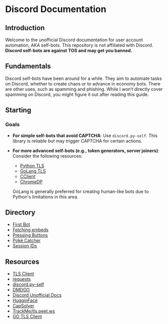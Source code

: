 # Discord Documentation

## Introduction

Welcome to the unofficial Discord documentation for user account automation, AKA self-bots. This repository is not affiliated with Discord. **Discord self-bots are against TOS and may get you banned.**

## Fundamentals

Discord self-bots have been around for a while. They aim to automate tasks on Discord, whether to create chaos or to advance in economy bots. There are other uses, such as spamming and phishing. While I won’t directly cover spamming on Discord, you might figure it out after reading this guide.

## Starting

### Goals

- **For simple self-bots that avoid CAPTCHA**: Use `discord.py-self`. This library is reliable but may trigger CAPTCHA for certain actions.
- **For more advanced self-bots (e.g., token generators, server joiners)**: Consider the following resources:
  - [Python TLS](https://github.com/FlorianREGAZ/Python-Tls-Client/)
  - [GoLang TLS](https://github.com/bogdanfinn/tls-client)
  - [CClient](https://github.com/x04/cclient)
  - [ChromeDP](https://github.com/chromedp/chromedp)

  GoLang is generally preferred for creating human-like bots due to Python's limitations in this area.

## Directory

- [First Bot](https://github.com/harmlessaccount/discord-docs/blob/main/FIRST_BOT.md)
- [Fetching embeds](https://github.com/harmlessaccount/discord-docs/blob/main/UNBELIEVA_WORK.md)
- [Pressing Buttons](https://github.com/harmlessaccount/discord-docs/blob/main/BUTTONS.md)
- [Poké Catcher](https://github.com/harmlessaccount/discord-docs/blob/main/POKE_CATCH.md)
- [Session IDs](https://github.com/harmlessaccount/discord-docs/blob/main/SESSION_ID.md)

## Resources

- [TLS Client](https://github.com/FlorianREGAZ/Python-Tls-Client)
- [requests](https://github.com/psf/requests)
- [discord.py-self](https://github.com/dolfies/discord.py-self)
- [DMDGO](https://github.com/V4NSH4J/discord-mass-DM-GO)
- [Discord Unofficial Docs](https://arandomnewaccount.gitlab.io/discord-unofficial-docs/)
- [HugginFace](https://huggingface.co/)
- [CapSolver](https://www.capsolver.com/)
- [TrackMe/tls.peet.ws](https://github.com/wwhtrbbtt/TrackMe)
- [GO TLS Client](https://github.com/bogdanfinn/tls-client)

